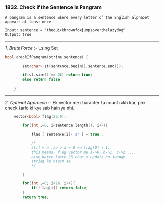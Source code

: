 ### 1832. Check if the Sentence Is Pangram

```
A pangram is a sentence where every letter of the English alphabet appears at least once.

Input: sentence = "thequickbrownfoxjumpsoverthelazydog"
Output: true
```
***

_1. Brute Force :-_ Using Set

```cpp
bool checkIfPangram(string sentence) {

        set<char> st(sentence.begin(),sentence.end());

        if(st.size() == 26) return true;
        else return false;
        
    }
```
***
_2. Optimal Approach :-_ Ek vector me character ka count rakh kar, phir check karlo ki kya sab hain ya nhi.

```cpp
    vector<bool> flag(26,0);

        for(int i=0; i<sentence.length(); i++){

            flag [ sentence[i]-'a' ] = true ;

            /*
            s[i] = a ,so a-a = 0 => flag[0] = 1;
            this means, flag vector me a->0, b->1, c->2,....
            aise karte karte 26 char.s update ho jaenge
            string ke hisan se
            */

        }

        for(int i=0; i<26; i++){
            if(!flag[i]) return false;
        }
        return true;
```